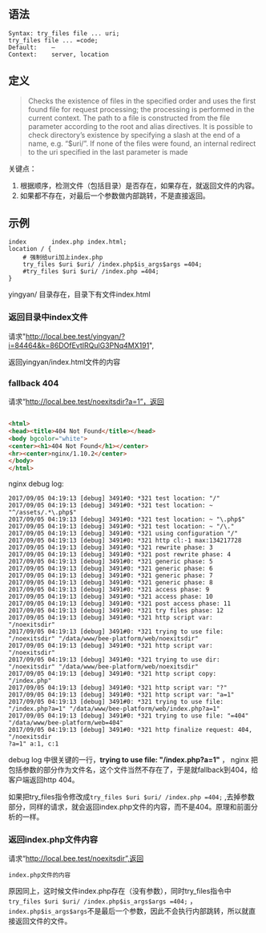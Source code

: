 ## 语法

```
Syntax:	try_files file ... uri;
try_files file ... =code;
Default:	—
Context:	server, location
```

## 定义

> Checks the existence of files in the specified order and uses the first found file for request 
> processing; the processing is performed in the current context. The path to a file is constructed from the file parameter according to the root and alias directives. It is possible to check directory’s existence by specifying a slash at the end of a name, e.g. “$uri/”. If none of the files were found, an internal redirect to the uri specified in the last parameter is made

关键点：

1. 根据顺序，检测文件（包括目录）是否存在，如果存在，就返回文件的内容。
2. 如果都不存在，对最后一个参数做内部跳转，不是直接返回。

## 示例

```shell
index       index.php index.html;
location / {
    # 强制给uri加上index.php
    try_files $uri $uri/ /index.php$is_args$args =404;
    #try_files $uri $uri/ /index.php =404;
}
```

yingyan/ 目录存在，目录下有文件index.html

### 返回目录中index文件

请求"http://local.bee.test/yingyan/?i=84464&k=86DOfEvtIRQulG3PNq4MX191", 

返回yingyan/index.html文件的内容



### fallback 404

请求“http://local.bee.test/noexitsdir?a=1”，返回

```html

<html>
<head><title>404 Not Found</title></head>
<body bgcolor="white">
<center><h1>404 Not Found</h1></center>
<hr><center>nginx/1.10.2</center>
</body>
</html>
```

nginx debug log:

```shell
2017/09/05 04:19:13 [debug] 3491#0: *321 test location: "/"
2017/09/05 04:19:13 [debug] 3491#0: *321 test location: ~ "^/assets/.*\.php$"
2017/09/05 04:19:13 [debug] 3491#0: *321 test location: ~ "\.php$"
2017/09/05 04:19:13 [debug] 3491#0: *321 test location: ~ "/\."
2017/09/05 04:19:13 [debug] 3491#0: *321 using configuration "/"
2017/09/05 04:19:13 [debug] 3491#0: *321 http cl:-1 max:134217728
2017/09/05 04:19:13 [debug] 3491#0: *321 rewrite phase: 3
2017/09/05 04:19:13 [debug] 3491#0: *321 post rewrite phase: 4
2017/09/05 04:19:13 [debug] 3491#0: *321 generic phase: 5
2017/09/05 04:19:13 [debug] 3491#0: *321 generic phase: 6
2017/09/05 04:19:13 [debug] 3491#0: *321 generic phase: 7
2017/09/05 04:19:13 [debug] 3491#0: *321 generic phase: 8
2017/09/05 04:19:13 [debug] 3491#0: *321 access phase: 9
2017/09/05 04:19:13 [debug] 3491#0: *321 access phase: 10
2017/09/05 04:19:13 [debug] 3491#0: *321 post access phase: 11
2017/09/05 04:19:13 [debug] 3491#0: *321 try files phase: 12
2017/09/05 04:19:13 [debug] 3491#0: *321 http script var: "/noexitsdir"
2017/09/05 04:19:13 [debug] 3491#0: *321 trying to use file: "/noexitsdir" "/data/www/bee-platform/web/noexitsdir"
2017/09/05 04:19:13 [debug] 3491#0: *321 http script var: "/noexitsdir"
2017/09/05 04:19:13 [debug] 3491#0: *321 trying to use dir: "/noexitsdir" "/data/www/bee-platform/web/noexitsdir"
2017/09/05 04:19:13 [debug] 3491#0: *321 http script copy: "/index.php"
2017/09/05 04:19:13 [debug] 3491#0: *321 http script var: "?"
2017/09/05 04:19:13 [debug] 3491#0: *321 http script var: "a=1"
2017/09/05 04:19:13 [debug] 3491#0: *321 trying to use file: "/index.php?a=1" "/data/www/bee-platform/web/index.php?a=1"
2017/09/05 04:19:13 [debug] 3491#0: *321 trying to use file: "=404" "/data/www/bee-platform/web=404"
2017/09/05 04:19:13 [debug] 3491#0: *321 http finalize request: 404, "/noexitsdir
?a=1" a:1, c:1
```

debug log 中很关键的一行，**trying to use file: "/index.php?a=1"** ， nginx 把包括参数的部分作为文件名，这个文件当然不存在了，于是就fallback到404，给客户端返回http 404。

如果把try_files指令修改成`try_files $uri $uri/ /index.php =404;` ,去掉参数部分，同样的请求，就会返回index.php文件的内容，而不是404。原理和前面分析的一样。

### 返回index.php文件内容

请求“http://local.bee.test/noexitsdir”,返回

```
index.php文件的内容
```

原因同上，这时候文件index.php存在（没有参数），同时try_files指令中`try_files $uri $uri/ /index.php$is_args$args =404;`  ， `index.php$is_args$args`不是最后一个参数，因此不会执行内部跳转，所以就直接返回文件的文件。





